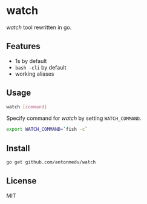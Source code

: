 # watch

_watch_ tool rewritten in go.

## Features

* 1s by default
* `bash -cli` by default
* working aliases

## Usage

```bash
watch [command]
```

Specify command for _watch_ by setting `WATCH_COMMAND`.

```bash
export WATCH_COMMAND=`fish -c`
```

## Install

```bash
go get github.com/antonmedv/watch
```

## License

MIT
